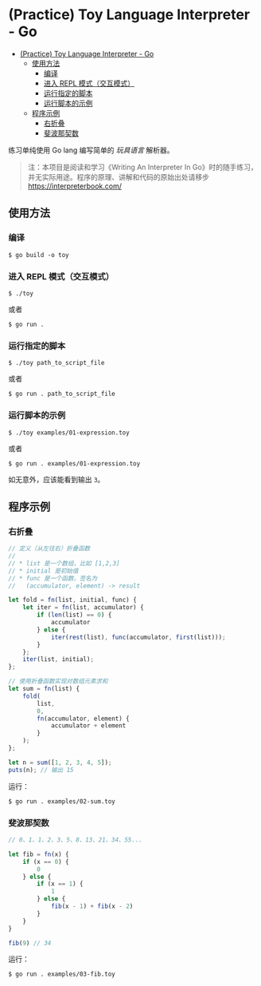 # (Practice) Toy Language Interpreter - Go

<!-- @import "[TOC]" {cmd="toc" depthFrom=1 depthTo=6 orderedList=false} -->

<!-- code_chunk_output -->

- [(Practice) Toy Language Interpreter - Go](#practice-toy-language-interpreter-go)
  - [使用方法](#使用方法)
    - [编译](#编译)
    - [进入 REPL 模式（交互模式）](#进入-repl-模式交互模式)
    - [运行指定的脚本](#运行指定的脚本)
    - [运行脚本的示例](#运行脚本的示例)
  - [程序示例](#程序示例)
    - [右折叠](#右折叠)
    - [斐波那契数](#斐波那契数)

<!-- /code_chunk_output -->

练习单纯使用 Go lang 编写简单的 _玩具语言_ 解析器。

> 注：本项目是阅读和学习《Writing An Interpreter In Go》时的随手练习，并无实际用途。程序的原理、讲解和代码的原始出处请移步 https://interpreterbook.com/

## 使用方法

### 编译

`$ go build -o toy`

### 进入 REPL 模式（交互模式）

`$ ./toy`

或者

`$ go run .`

### 运行指定的脚本

`$ ./toy path_to_script_file`

或者

`$ go run . path_to_script_file`

### 运行脚本的示例

`$ ./toy examples/01-expression.toy`

或者

`$ go run . examples/01-expression.toy`

如无意外，应该能看到输出 `3`。

## 程序示例

### 右折叠

```js
// 定义（从左往右）折叠函数
//
// * list 是一个数组，比如 [1,2,3]
// * initial 是初始值
// * func 是一个函数，签名为
//   (accumulator, element) -> result

let fold = fn(list, initial, func) {
    let iter = fn(list, accumulator) {
        if (len(list) == 0) {
            accumulator
        } else {
            iter(rest(list), func(accumulator, first(list)));
        }
    };
    iter(list, initial);
};

// 使用折叠函数实现对数组元素求和
let sum = fn(list) {
    fold(
        list,
        0,
        fn(accumulator, element) {
            accumulator + element
        }
    );
};

let n = sum([1, 2, 3, 4, 5]);
puts(n); // 输出 15
```

运行：

`$ go run . examples/02-sum.toy`

### 斐波那契数

```js
// 0、1、1、2、3、5、8、13、21、34、55...

let fib = fn(x) {
    if (x == 0) {
        0
    } else {
        if (x == 1) {
            1
        } else {
            fib(x - 1) + fib(x - 2)
        }
    }
}

fib(9) // 34
```

运行：

`$ go run . examples/03-fib.toy`
